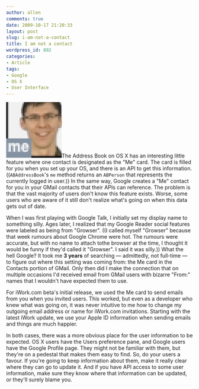 ```yaml
---
author: allen
comments: true
date: 2009-10-17 21:20:33
layout: post
slug: i-am-not-a-contact
title: I am not a contact
wordpress_id: 892
categories:
- Article
tags:
- Google
- OS X
- User Interface
---
```


![The "me" label in Address Book. A bit more obvious when it's blown up 400%.](/images/wp-uploads/2009/08/me_card.jpg)The Address Book on OS X has an interesting little feature where one contact is designated as the "Me" card. The card is filled for you when you set up your OS, and there is an API to get this information. ((`ABAddressBook`'s `me` method returns an `ABPerson` that represents the currently logged in user.)) In the same way, Google creates a "Me" contact for you in your GMail contacts that their APIs can reference. The problem is that the vast majority of users don't know this feature exists. Worse, some users who are aware of it still don't realize what's going on when this data gets out of date.

When I was first playing with Google Talk, I initially set my display name to something silly. Ages later, I realized that my Google Reader social features were labeled as being from "Growser". ((I called myself "Growser" because that week rumours about Google Chrome were hot. The rumours were accurate, but with no name to attach tothe browser at the time, I thought it would be funny if they'd called it "Growser". I said it was silly.)) What the hell Google? It took me **3 years** of searching — admittedly, not full-time — to figure out where this setting was coming from: the Me card in the Contacts portion of GMail. Only then did I make the connection that on multiple occasions I'd received email from GMail users with bizarre "From:" names that I wouldn't have expected them to use.

For iWork.com beta's initial release, we used the Me card to send emails from you when you invited users. This worked, but even as a developer who knew what was going on, it was never intuitive to me how to change my outgoing email address or name for iWork.com invitations. Starting with the latest iWork update, we use your Apple ID information when sending emails and things are much happier.

In both cases, there was a more obvious place for the user information to be expected. OS X users have the Users preference pane, and Google users have the Google Profile page. They might not be familiar with them, but they're on a pedestal that makes them easy to find. So, do your users a favour. If you're going to keep information about them, make it really clear where they can go to update it. And if you have API access to some user information, make sure they know where that information can be updated, or they'll surely blame you.
